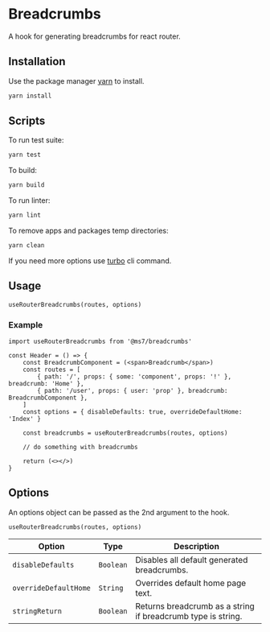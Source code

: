 # Breadcrumbs

A hook for generating breadcrumbs for react router.

## Installation

Use the package manager [yarn](https://classic.yarnpkg.com/en/docs/install#debian-stable) to install.

```bash
yarn install
```

## Scripts

To run test suite:
```bash
yarn test
```

To build:
```bash
yarn build
```

To run linter:
```bash
yarn lint
```

To remove apps and packages temp directories:
```bash
yarn clean
```

If you need more options use [turbo](https://turborepo.org/docs/core-concepts/filtering) cli command.

## Usage

```tsx
useRouterBreadcrumbs(routes, options)
```

### Example

```tsx
import useRouterBreadcrumbs from '@ms7/breadcrumbs'

const Header = () => {
    const BreadcrumbComponent = (<span>Breadcrumb</span>)
    const routes = [
        { path: '/', props: { some: 'component', props: '!' }, breadcrumb: 'Home' },
        { path: '/user', props: { user: 'prop' }, breadcrumb: BreadcrumbComponent },
    ]
    const options = { disableDefaults: true, overrideDefaultHome: 'Index' }
    
    const breadcrumbs = useRouterBreadcrumbs(routes, options)

    // do something with breadcrumbs
    
    return (<></>)
}
```

## Options

An options object can be passed as the 2nd argument to the hook.

```tsx
useRouterBreadcrumbs(routes, options)
```

| Option                | Type      | Description                                                  |
|-----------------------|-----------|--------------------------------------------------------------|
| `disableDefaults`     | `Boolean` | Disables all default generated breadcrumbs.                  |
| `overrideDefaultHome` | `String`  | Overrides default home page text.                            |
| `stringReturn`        | `Boolean` | Returns breadcrumb as a string if breadcrumb type is string. |
